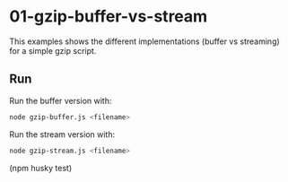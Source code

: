# 01-gzip-buffer-vs-stream

This examples shows the different implementations (buffer vs streaming) for a simple gzip script.

## Run

Run the buffer version with:

```bash
node gzip-buffer.js <filename>
```

Run the stream version with:

```bash
node gzip-stream.js <filename>
```  

(npm husky test)